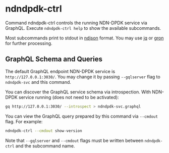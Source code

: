 # ndndpdk-ctrl

Command ndndpdk-ctrl controls the running NDN-DPDK service via GraphQL.
Execute `ndndpdk-ctrl help` to show the available subcommands.

Most subcommands print to stdout in [ndjson](https://github.com/ndjson/ndjson-spec) format.
You may use [jq](https://stedolan.github.io/jq/) or [gron](https://github.com/tomnomnom/gron) for further processing.

## GraphQL Schema and Queries

The default GraphQL endpoint NDN-DPDK service is `http://127.0.0.1:3030/`.
You may change it by passing `--gqlserver` flag to `ndndpdk-svc` and this command.

You can discover the GraphQL service schema via introspection.
With NDN-DPDK service running (does not need to be activated):

```bash
gq http://127.0.0.1:3030/ --introspect > ndndpdk-svc.graphql
```

You can view the GraphQL query prepared by this command via `--cmdout` flag.
For example:

```bash
ndndpdk-ctrl --cmdout show-version
```

Note that `--gqlserver` and `--cmdout` flags must be written between `ndndpdk-ctrl` and the subcommand name.
